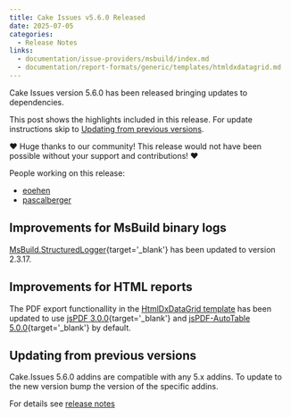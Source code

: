 ```yaml
---
title: Cake Issues v5.6.0 Released
date: 2025-07-05
categories:
  - Release Notes
links:
  - documentation/issue-providers/msbuild/index.md
  - documentation/report-formats/generic/templates/htmldxdatagrid.md
---
```


Cake Issues version 5.6.0 has been released bringing updates to dependencies.

<!-- more -->

This post shows the highlights included in this release.
For update instructions skip to [Updating from previous versions](#updating-from-previous-versions).

❤ Huge thanks to our community! This release would not have been possible without your support and contributions! ❤

People working on this release:

* [eoehen](https://github.com/eoehen)
* [pascalberger](https://github.com/pascalberger)

## Improvements for MsBuild binary logs

[MsBuild.StructuredLogger]{target='_blank'} has been updated to version 2.3.17.

## Improvements for HTML reports

The PDF export functionallity in the [HtmlDxDataGrid template] has been updated to use [jsPDF 3.0.0]{target='_blank'} and [jsPDF-AutoTable 5.0.0]{target='_blank'} by default.

## Updating from previous versions

Cake.Issues 5.6.0 addins are compatible with any 5.x addins.
To update to the new version bump the version of the specific addins.

For details see [release notes](https://github.com/cake-contrib/Cake.Issues/releases/tag/5.6.0)

[MsBuild.StructuredLogger]: https://github.com/KirillOsenkov/MSBuildStructuredLog
[HtmlDxDataGrid template]: ../../documentation/report-formats/generic/templates/htmldxdatagrid.md
[jsPDF 3.0.0]: https://github.com/parallax/jsPDF/releases/tag/v3.0.0
[jsPDF-AutoTable 5.0.0]: https://github.com/simonbengtsson/jsPDF-AutoTable/releases/tag/v5.0.0
